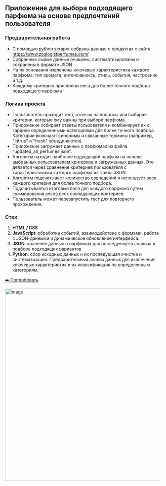 ## Приложение для выбора подходящего парфюма на основе предпочтений пользователя

### Предварительная работа
- С помощью python scraper собраны данные о продуктах с сайта https://www.zoologistperfumes.com/
- Cобранные сырые данные очищены, систематизированы и сохранены в формате JSON
- На их основании извлечены ключевые характеристики каждого парфюма: тип аромата, интенсивность, стиль, события, настроение и т.д.
- Каждому критерию присвоены веса для более точного подбора подходящего парфюма

### Логика проекта
- Пользователь проходит тест, отвечая на вопросы или выбирая критерии, которые ему важны при выборе парфюма.
- Приложение собирает ответы пользователя и комбинирует их с заранее определенными категориями для более точного подбора. Категории  включают синонимы и связанные термины (например, "citrus" и "fresh" объединяются).
- Приложение загружает данные о парфюмах из файла “updated_all_perfumes.json”.
- Алгоритм находит наиболее подходящий парфюм на основе выбранных пользователем критериев и загруженных данных. Это делается через сравнение критериев пользователя с характеристиками каждого парфюма из файла JSON.
- Алгоритм подсчитывает количество совпадений и использует веса каждого критерия для более точного подбора.
- Подсчитывается итоговый балл для каждого парфюма путем суммирования весов всех совпадающих критериев.
- Пользователь может перезапустить тест для повторного прохождения.

### Стек
1. **HTML / CSS**
3. **JavaScript**: обработка событий, взаимодействие с формами, работа с JSON-данными и динамическое обновление интерфейса.
4. **JSON**: хранение данных о парфюмах для последующего анализа и подбора подходящих вариантов.
5. **Python**: сбор исходных данных и их последующая очистка и систематизация. Предварительный анализ данных для извлечения ключевых характеристик и их классификация по определенным категориям.


[➡️ Попробовать](https://saltilo.github.io/saltilo/Zoologist/index.html)

<img width="619" alt="image" src="https://github.com/saltilo/saltilo/assets/115881786/38ee396b-2a96-4dbd-97b4-56ffe1114622">


